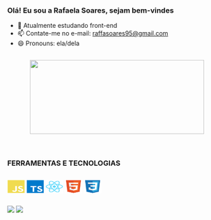 ### Olá! Eu sou a Rafaela Soares, sejam bem-vindes 

- 🌱 Atualmente estudando front-end
- 📫 Contate-me no e-mail: raffasoares95@gmail.com
- 😄 Pronouns: ela/dela
##
<div>
  <p align = "center">
     <img height="170em" src = "https://github-readme-stats.vercel.app/api?username=rafaela-soares-a&show_icons=true&theme=bear" width = 400>
<!--    <img height="160em"  src = "https://github-readme-stats.vercel.app/api/top-langs/?username=rafaela-soares-a&layout=compact&langs_count=16&theme=bear"/>
  </p>  -->
</div>


<div style="display: inline_block"><br>
  
   <h3>
     FERRAMENTAS E TECNOLOGIAS
   </h3>
 
 ##
  <img align="center" alt="Rafa-Js" height="30" width="40" src="https://raw.githubusercontent.com/devicons/devicon/master/icons/javascript/javascript-plain.svg">
  <img align="center" alt="Rafa-Ts" height="30" width="40" src="https://raw.githubusercontent.com/devicons/devicon/master/icons/typescript/typescript-plain.svg">
  <img align="center" alt="Rafa-React" height="30" width="40" src="https://raw.githubusercontent.com/devicons/devicon/master/icons/react/react-original.svg">
  <img align="center" alt="Rafa-HTML" height="30" width="40" src="https://raw.githubusercontent.com/devicons/devicon/master/icons/html5/html5-original.svg">
  <img align="center" alt="Rafa-CSS" height="30" width="40" src="https://raw.githubusercontent.com/devicons/devicon/master/icons/css3/css3-original.svg">
</div>


##
<div>
    <a href = "mailto:raffasoares95@gmail.com"><img src="https://img.shields.io/badge/-Gmail-%23333?style=for-the-badge&logo=gmail&logoColor=white" target="_blank"></a>
  <a href="https://www.linkedin.com/in/rafaela-soares-almeida/" target="_blank"><img src="https://img.shields.io/badge/-LinkedIn-%230077B5?style=for-the-badge&logo=linkedin&logoColor=white" target="_blank"></a> 
</div>
